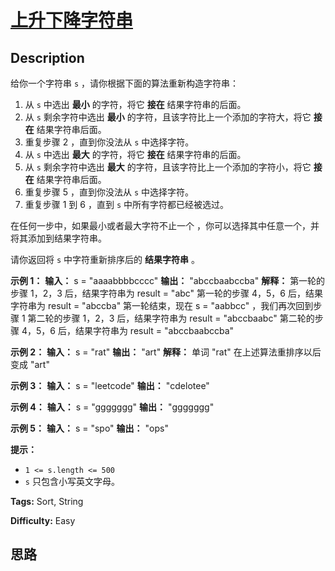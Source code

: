 # [上升下降字符串][title]

## Description

给你一个字符串 `s` ，请你根据下面的算法重新构造字符串：

  1. 从 `s` 中选出 **最小**  的字符，将它 **接在**  结果字符串的后面。
  2. 从 `s` 剩余字符中选出  **最小**  的字符，且该字符比上一个添加的字符大，将它 **接在**  结果字符串后面。
  3. 重复步骤 2 ，直到你没法从 `s` 中选择字符。
  4. 从 `s` 中选出 **最大**  的字符，将它 **接在**  结果字符串的后面。
  5. 从 `s` 剩余字符中选出  **最大**  的字符，且该字符比上一个添加的字符小，将它 **接在**  结果字符串后面。
  6. 重复步骤 5 ，直到你没法从 `s` 中选择字符。
  7. 重复步骤 1 到 6 ，直到 `s` 中所有字符都已经被选过。

在任何一步中，如果最小或者最大字符不止一个 ，你可以选择其中任意一个，并将其添加到结果字符串。

请你返回将 `s` 中字符重新排序后的 **结果字符串** 。



**示例 1：**
            **输入：** s = "aaaabbbbcccc"    **输出：** "abccbaabccba"    **解释：** 第一轮的步骤 1，2，3 后，结果字符串为 result = "abc"    第一轮的步骤 4，5，6 后，结果字符串为 result = "abccba"    第一轮结束，现在 s = "aabbcc" ，我们再次回到步骤 1    第二轮的步骤 1，2，3 后，结果字符串为 result = "abccbaabc"    第二轮的步骤 4，5，6 后，结果字符串为 result = "abccbaabccba"    

**示例 2：**
            **输入：** s = "rat"    **输出：** "art"    **解释：** 单词 "rat" 在上述算法重排序以后变成 "art"    

**示例 3：**
            **输入：** s = "leetcode"    **输出：** "cdelotee"    

**示例 4：**
            **输入：** s = "ggggggg"    **输出：** "ggggggg"    

**示例 5：**
            **输入：** s = "spo"    **输出：** "ops"    



**提示：**

  * `1 <= s.length <= 500`
  * `s` 只包含小写英文字母。


**Tags:** Sort, String

**Difficulty:** Easy

## 思路

[title]: https://leetcode-cn.com/problems/increasing-decreasing-string
